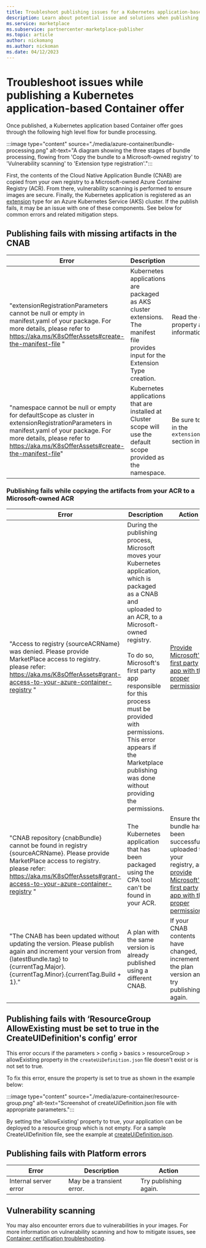 ```yaml
---
title: Troubleshoot publishing issues for a Kubernetes application-based Container offer in Microsoft AppSource.
description: Learn about potential issue and solutions when publishing a Kubernetes application based Container offer in Microsoft AppSource.
ms.service: marketplace 
ms.subservice: partnercenter-marketplace-publisher
ms.topic: article
author: nickomang
ms.author: nickoman
ms.date: 04/12/2023
---
```


# Troubleshoot issues while publishing a Kubernetes application-based Container offer

Once published, a Kubernetes application based Container offer goes through the following high level flow for bundle processing.

:::image type="content" source="./media/azure-container/bundle-processing.png" alt-text="A diagram showing the three stages of bundle processing, flowing from 'Copy the bundle to a Microsoft-owned registry' to 'Vulnerability scanning' to 'Extension type registration'.":::

First, the contents of the Cloud Native Application Bundle (CNAB) are copied from your own registry to a Microsoft-owned Azure Container Registry (ACR). From there, vulnerability scanning is performed to ensure images are secure. Finally, the Kubernetes application is registered as an [extension](/azure/aks/integrations#extensions) type for an Azure Kubernetes Service (AKS) cluster. If the publish fails, it may be an issue with one of these components. See below for common errors and related mitigation steps.

## Publishing fails with missing artifacts in the CNAB


|Error|Description|Action|
|--|:--|--|
|"extensionRegistrationParameters cannot be null or empty in manifest.yaml of your package. For more details, please refer to https://aka.ms/K8sOfferAssets#create-the-manifest-file " | Kubernetes applications are packaged as AKS cluster extensions. The manifest file provides input for the Extension Type creation.|Read the description for each property and provide the information.|
|"namespace cannot be null or empty for defaultScope as cluster in extensionRegistrationParameters in manifest.yaml of your package. For more details, please refer to https://aka.ms/K8sOfferAssets#create-the-manifest-file" | Kubernetes applications that are installed at Cluster scope will use the default scope provided as the namespace.|Be sure to provide a namespace in the `extensionRegistrationParameters` section in your manifest file|

### Publishing fails while copying the artifacts from your ACR to a Microsoft-owned ACR

|Error|Description|Action|
|--|--|--|
|"Access to registry {sourceACRName} was denied. Please provide MarketPlace access to registry. please refer: https://aka.ms/K8sOfferAssets#grant-access-to-your-azure-container-registry " | During the publishing process, Microsoft moves your Kubernetes application, which is packaged as a CNAB and uploaded to an ACR, to a Microsoft-owned registry. <br><br/> To do so, Microsoft's first party app responsible for this process must be provided with permissions. This error appears if the Marketplace publishing was done without providing the permissions.|[Provide Microsoft's first party app with the proper permissions](./azure-container-technical-assets-kubernetes.md#grant-access-to-your-azure-container-registry).|
|"CNAB repository {cnabBundle} cannot be found in registry {sourceACRName}. Please provide MarketPlace access to registry. please refer: https://aka.ms/K8sOfferAssets#grant-access-to-your-azure-container-registry " | The Kubernetes application that has been packaged using the CPA tool can't be found in your ACR.|Ensure the bundle has been successfully uploaded to your registry, and [provide Microsoft's first party app with the proper permissions](./azure-container-technical-assets-kubernetes.md#grant-access-to-your-azure-container-registry).|
|"The CNAB has been updated without updating the version. Please publish again and increment your version from {latestBundle.tag} to {currentTag.Major}.{currentTag.Minor}.{currentTag.Build + 1}."|A plan with the same version is already published using a different CNAB.|If your CNAB contents have changed, increment the plan version and try publishing again.|

## Publishing fails with ‘ResourceGroup AllowExisting must be set to true in the CreateUIDefinition's config’ error

This error occurs if the parameters > config > basics > resourceGroup > allowExisting property in the `createUiDefinition.json` file doesn't exist or is not set to true.

To fix this error, ensure the property is set to true as shown in the example below:

:::image type="content" source="./media/azure-container/resource-group.png" alt-text="Screenshot of createUiDefinition.json file with appropriate parameters.":::

By setting the ‘allowExisting’ property to true, your application can be deployed to a resource group which is not empty. For a sample CreateUIDefinition file, see the example at [createUiDefinition.json](https://github.com/Azure-Samples/kubernetes-offer-samples/blob/main/samples/k8s-offer-azure-vote/createUIDefinition.json).

## Publishing fails with Platform errors

|Error|Description|Action|
|--|--|--|
|Internal server error|May be a transient error.|Try publishing again.|

## Vulnerability scanning

You may also encounter errors due to vulnerabilities in your images. For more information on vulnerability scanning and how to mitigate issues, see [Container certification troubleshooting](./azure-container-certification-faq.yml).


